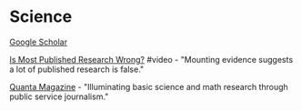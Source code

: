 # Science

[Google Scholar](https://scholar.google.com/)

[Is Most Published Research Wrong?](https://www.youtube.com/watch?v=42QuXLucH3Q) \#video - "Mounting evidence suggests a lot of published research is false."

[Quanta Magazine](https://www.quantamagazine.org/) - "Illuminating basic science and math research through public service journalism."

